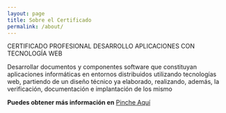 ```yaml
---
layout: page
title: Sobre el Certificado
permalink: /about/
---
```

CERTIFICADO PROFESIONAL DESARROLLO APLICACIONES CON TECNOLOGÍA WEB

Desarrollar documentos y componentes software que constituyan aplicaciones informáticas en entornos distribuidos utilizando tecnologías web, partiendo de un diseño técnico ya elaborado, realizando, además, la verificación, documentación e implantación de los mismo 



**Puedes obtener más información en** [Pinche Aquí](https://ceat.es/certificados-profesionalidad/informatica/desarrollo)
